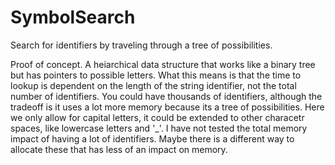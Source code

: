 # SymbolSearch
Search for identifiers by traveling through a tree of possibilities.

Proof of concept.
A heiarchical data structure that works like a binary tree
but has pointers to possible letters.
What this means is that the time to lookup is dependent on the
length of the string identifier, not the total number of identifiers.
You could have thousands of identifiers, although the tradeoff is it
uses a lot more memory because its a tree of possibilities.
Here we only allow for capital letters, it could be extended to other
characetr spaces, like lowercase letters and '_'.
I have not tested the total memory impact of having a lot of identifiers.
Maybe there is a different way to allocate these that has less of an
impact on memory.
